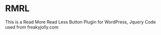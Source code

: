 # RMRL
This is a Read More Read Less Button Plugin for WordPress, Jquery Code used from freakyjolly.com
